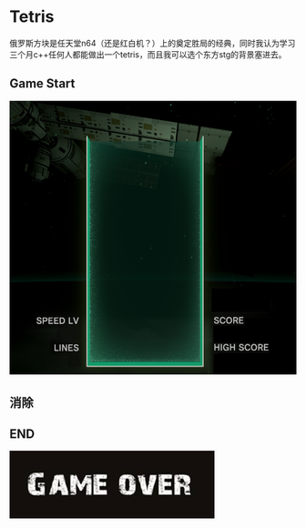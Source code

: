 # Tetris
俄罗斯方块是任天堂n64（还是红白机？）上的奠定胜局的经典，同时我认为学习三个月c++任何人都能做出一个tetris，而且我可以选个东方stg的背景塞进去。

## Game Start
![image](bg2.png)

## 消除

## END
![image](https://github.com/KokoroSinx/Tetris/blob/main/over.png?raw=true)
